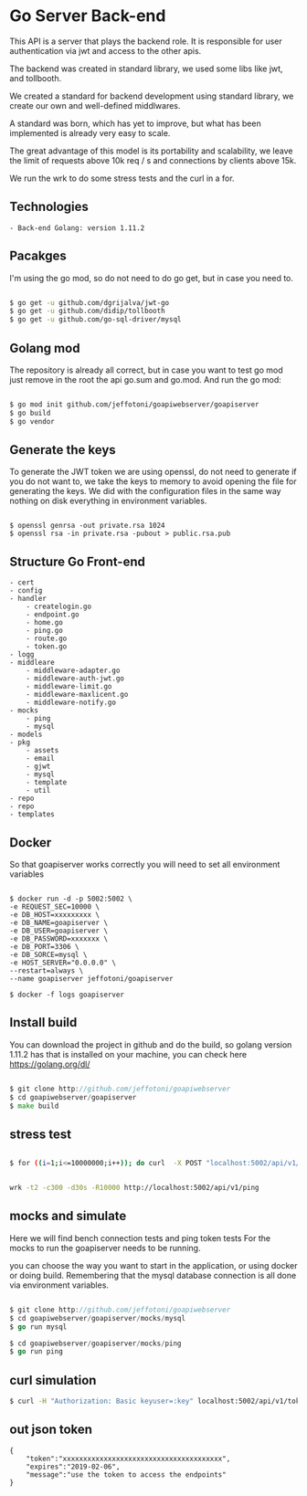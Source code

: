 # Go Server Back-end

This API is a server that plays the backend role. It is responsible for user authentication via jwt and access to the other apis.

The backend was created in standard library, we used some libs like jwt, and tollbooth.

We created a standard for backend development using standard library, we create our own and well-defined middlwares.

A standard was born, which has yet to improve, but what has been implemented is already very easy to scale.

The great advantage of this model is its portability and scalability, we leave the limit of requests above 10k req / s and connections by clients above 15k.

We run the wrk to do some stress tests and the curl in a for.

## Technologies 
	- Back-end Golang: version 1.11.2

## Pacakges

I'm using the go mod, so do not need to do go get, but in case you need to.

```sh

$ go get -u github.com/dgrijalva/jwt-go
$ go get -u github.com/didip/tollbooth
$ go get -u github.com/go-sql-driver/mysql

```

## Golang mod

The repository is already all correct, but in case you want to test go mod just remove in the root the api go.sum and go.mod.
And run the go mod:

```sh

$ go mod init github.com/jeffotoni/goapiwebserver/goapiserver
$ go build
$ go vendor

```

## Generate the keys

To generate the JWT token we are using openssl, do not need to generate if you do not want to, we take the keys to memory to avoid opening the file for generating the keys.
We did with the configuration files in the same way nothing on disk everything in environment variables.

```

$ openssl genrsa -out private.rsa 1024
$ openssl rsa -in private.rsa -pubout > public.rsa.pub

```

## Structure Go Front-end

	- cert
	- config
	- handler
		- createlogin.go
		- endpoint.go
		- home.go
		- ping.go
		- route.go
		- token.go
	- logg
	- middleare
		- middleware-adapter.go
		- middleware-auth-jwt.go
		- middleware-limit.go
		- middleware-maxlicent.go
		- middleware-notify.go
	- mocks
		- ping
		- mysql
	- models
	- pkg
		- assets
		- email
		- gjwt
		- mysql
		- template
		- util
	- repo
	- repo
	- templates

## Docker

So that goapiserver works correctly you will need to set all environment variables

```docker

$ docker run -d -p 5002:5002 \
-e REQUEST_SEC=10000 \
-e DB_HOST=xxxxxxxxx \
-e DB_NAME=goapiserver \
-e DB_USER=goapiserver \
-e DB_PASSWORD=xxxxxxx \
-e DB_PORT=3306 \
-e DB_SORCE=mysql \
-e HOST_SERVER="0.0.0.0" \
--restart=always \
--name goapiserver jeffotoni/goapiserver

$ docker -f logs goapiserver

```

## Install build

You can download the project in github and do the build, so golang version 1.11.2 has that is installed on your machine, you can check here https://golang.org/dl/

```go

$ git clone http://github.com/jeffotoni/goapiwebserver
$ cd goapiwebserver/goapiserver
$ make build

```

## stress test

```sh

$ for ((i=1;i<=10000000;i++)); do curl  -X POST "localhost:5002/api/v1/ping"; done

```

```sh

wrk -t2 -c300 -d30s -R10000 http://localhost:5002/api/v1/ping

```

## mocks and simulate

Here we will find bench connection tests and ping token tests
For the mocks to run the goapiserver needs to be running.

you can choose the way you want to start in the application, or using docker or doing build.
Remembering that the mysql database connection is all done via environment variables.

```go

$ git clone http://github.com/jeffotoni/goapiwebserver
$ cd goapiwebserver/goapiserver/mocks/mysql
$ go run mysql

$ cd goapiwebserver/goapiserver/mocks/ping
$ go run ping

```

## curl simulation

```sh
$ curl -H "Authorization: Basic keyuser=:key" localhost:5002/api/v1/token

```

## out json token

```
{
	"token":"xxxxxxxxxxxxxxxxxxxxxxxxxxxxxxxxxxxxxxx",
	"expires":"2019-02-06",
	"message":"use the token to access the endpoints"
}

```
